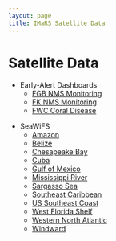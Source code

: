 ```yaml
---
layout: page
title: IMaRS Satellite Data
---
```


# Satellite Data
*  Early-Alert Dashboards
    - [FGB NMS Monitoring]( http://35.209.104.85:3000/ )
    - [FK NMS Monitoring](http://35.211.75.134:3000/)
    - [FWC Coral Disease](http://35.208.211.184:3000/)

<!--
* [ERDDAP](http://imars-physalis.marine.usf.edu:8080/erddap/info/index.html?page=1&itemsPerPage=1000)
-->

* SeaWiFS
    - [Amazon](http://imars.usf.edu/products/pass/seawifs/amaz/years)
    - [Belize](http://imars.usf.edu/products/pass/seawifs/belize/years)
    - [Chesapeake Bay](http://imars.usf.edu/products/pass/seawifs/cbay/years)
    - [Cuba](http://imars.usf.edu/products/pass/seawifs/cuba/years)
    - [Gulf of Mexico](http://imars.usf.edu/products/pass/seawifs/gcoos/years)
    - [Mississippi River](http://imars.usf.edu/products/pass/seawifs/mriver/years)
    - [Sargasso Sea](http://imars.usf.edu/products/pass/seawifs/sarg/years)
    - [Southeast Caribbean](http://imars.usf.edu/products/pass/seawifs/scar/years)
    - [US Southeast Coast](http://imars.usf.edu/products/pass/seawifs/seacoos/years)
    - [West Florida Shelf](http://imars.usf.edu/products/pass/seawifs/florida/years)
    - [Western North Atlantic](http://imars.usf.edu/products/pass/seawifs/wna/years)
    - [Windward](http://imars.usf.edu/products/pass/seawifs/windward/years)

<!--
* HTTP Download
    - [Gulf of Mexico](http://imars-webserver-01.marine.usf.edu/gom/)
    - [Global](http://imars-webserver-01.marine.usf.edu/global/)
    - [GCOOS](http://imars-webserver-01.marine.usf.edu/gcoos/)
-->

<!--
* [FTP Upload](ftp://imars.marine.usf.edu/)
* [Deprecated Endpoints](deprecated-data-access)
-->
